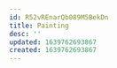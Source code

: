 ```yaml
---
id: R52vREnarQb089M5BekDn
title: Painting
desc: ''
updated: 1639762693867
created: 1639762693867
---
```



